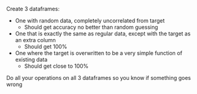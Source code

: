 
Create 3 dataframes:
- One with random data, completely uncorrelated from target
	- Should get accuracy no better than random guessing
- One that is exactly the same as regular data, except with the target as an extra column
	- Should get 100%
- One where the target is overwritten to be a very simple function of existing data
	- Should get close to 100%

Do all your operations on all 3 dataframes so you know if something goes wrong